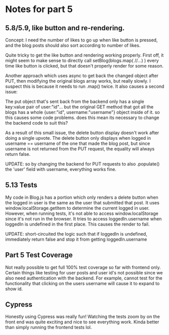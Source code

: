 # Notes for part 5

## 5.8/5.9, like button and re-rendering.

Concept: I need the number of likes to go up when like button is pressed, and the blog posts should also sort according to number of likes.

Quite tricky to get the like button and rendering working properly. First off, it might seem to make sense to directly call setBlog(blogs.map( //...) ) every time like button is clicked, but that doesn't properly render for some reason.

Another approach which uses async to get back the changed object after PUT, then modifying the original blogs array works, but really slowly. I suspect this is because it needs to run .map() twice. It also causes a second issue:

The put object that's sent back from the backend only has a single key:value pair of user:"id"... but the original GET method that got all the blogs has a whole {user:"id", username:"username"} object inside of it. so this causes some code problems. does this mean its necessary to change the backend code to suit this?

As a result of this small issue, the delete button display doesn't work after doing a single upvote. The delete button only displays when logged in username == username of the one that made the blog post, but since username is not returned from the PUT request, the equality will always return false.

UPDATE: so by changing the backend for PUT requests to also .populate() the 'user' field with username, everything works fine.


## 5.13 Tests

My code in Blog.js has a portion which only renders a delete button when the logged in user is the same as the user that submitted that post. It uses window.localStorage.getItem to determine the current logged in user. However, when running tests, it's not able to access window.localStorage since it's not run in the browser. It tries to access loggedIn.username when loggedIn is undefined in the first place. This causes the render to fail.

UPDATE: short-circuited the logic such that if loggedIn is undefined, immediately return false and stop it from getting loggedIn.username

## Part 5 Test Coverage

Not really possible to get full 100% test coverage so far with frontend only. Certain things like testing for user posts and user id's not possible since we also need authentication with the backend. For example, cannot test for the functionality that clicking on the users username will cause it to expand to show id.

## Cypress

Honestly using Cypress was really fun! Watching the tests zoom by on the front end was quite exciting and nice to see everything work. Kinda better than simply running the frontend tests lol.
